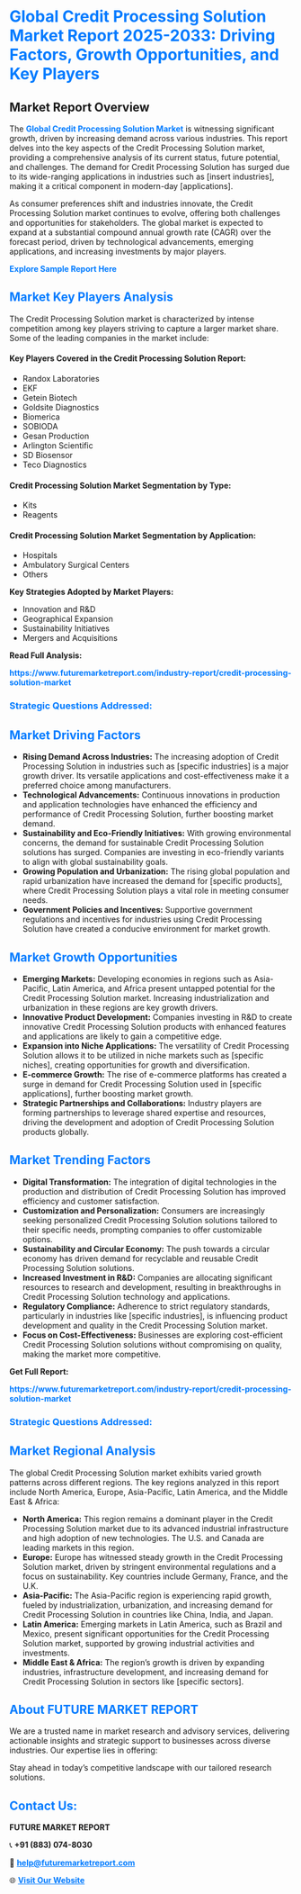 <h1 style="color: #007BFF;">Global Credit Processing Solution Market Report 2025-2033: Driving Factors, Growth Opportunities, and Key Players</h1>

<section id="overview">
<h2>Market Report Overview</h2>
<p>The <a href="https://www.futuremarketreport.com/industry-report/credit-processing-solution-market" style="color: #007BFF; text-decoration: none;"><strong>Global Credit Processing Solution Market</strong></a> is witnessing significant growth, driven by increasing demand across various industries. This report delves into the key aspects of the Credit Processing Solution market, providing a comprehensive analysis of its current status, future potential, and challenges. The demand for Credit Processing Solution has surged due to its wide-ranging applications in industries such as [insert industries], making it a critical component in modern-day [applications].</p>
<p>As consumer preferences shift and industries innovate, the Credit Processing Solution market continues to evolve, offering both challenges and opportunities for stakeholders. The global market is expected to expand at a substantial compound annual growth rate (CAGR) over the forecast period, driven by technological advancements, emerging applications, and increasing investments by major players.</p>
</section>

<section id="overview">
<p><a href="https://www.futuremarketreport.com/request-sample/reportId=34315" style="color: #007BFF; text-decoration: none;"><strong>Explore Sample Report Here</strong></a></p>
</section>

<section id="key-players">
<h2 style="color: #007BFF;">Market Key Players Analysis</h2>
<p>The Credit Processing Solution market is characterized by intense competition among key players striving to capture a larger market share. Some of the leading companies in the market include:</p>
<h4>Key Players Covered in the Credit Processing Solution Report:</h4>
<ul><li>Randox Laboratories</li><li>EKF</li><li>Getein Biotech</li><li>Goldsite Diagnostics</li><li>Biomerica</li><li>SOBIODA</li><li>Gesan Production</li><li>Arlington Scientific</li><li>SD Biosensor</li><li>Teco Diagnostics</li></ul>
<h4>Credit Processing Solution Market Segmentation by Type:</h4>
<ul><li>Kits</li><li>Reagents</li></ul>

<h4>Credit Processing Solution Market Segmentation by Application:</h4>
<ul><li>Hospitals</li><li>Ambulatory Surgical Centers</li><li>Others</li></ul>
<p><strong>Key Strategies Adopted by Market Players:</strong></p>
<ul>
<li>Innovation and R&D</li>
<li>Geographical Expansion</li>
<li>Sustainability Initiatives</li>
<li>Mergers and Acquisitions</li>
</ul>
</section>

<section>
<p><strong>Read Full Analysis: </strong></p><a href="https://www.futuremarketreport.com/industry-report/credit-processing-solution-market" style="color: #007BFF; text-decoration: none;"><strong>https://www.futuremarketreport.com/industry-report/credit-processing-solution-market</strong></a>
<h3 style="color: #007BFF;">Strategic Questions Addressed:</h3>
</section>

<section id="driving-factors">
<h2 style="color: #007BFF;">Market Driving Factors</h2>
<ul>
<li><strong>Rising Demand Across Industries:</strong> The increasing adoption of Credit Processing Solution in industries such as [specific industries] is a major growth driver. Its versatile applications and cost-effectiveness make it a preferred choice among manufacturers.</li>
<li><strong>Technological Advancements:</strong> Continuous innovations in production and application technologies have enhanced the efficiency and performance of Credit Processing Solution, further boosting market demand.</li>
<li><strong>Sustainability and Eco-Friendly Initiatives:</strong> With growing environmental concerns, the demand for sustainable Credit Processing Solution solutions has surged. Companies are investing in eco-friendly variants to align with global sustainability goals.</li>
<li><strong>Growing Population and Urbanization:</strong> The rising global population and rapid urbanization have increased the demand for [specific products], where Credit Processing Solution plays a vital role in meeting consumer needs.</li>
<li><strong>Government Policies and Incentives:</strong> Supportive government regulations and incentives for industries using Credit Processing Solution have created a conducive environment for market growth.</li>
</ul>
</section>

<section id="growth-opportunities">
<h2 style="color: #007BFF;">Market Growth Opportunities</h2>
<ul>
<li><strong>Emerging Markets:</strong> Developing economies in regions such as Asia-Pacific, Latin America, and Africa present untapped potential for the Credit Processing Solution market. Increasing industrialization and urbanization in these regions are key growth drivers.</li>
<li><strong>Innovative Product Development:</strong> Companies investing in R&D to create innovative Credit Processing Solution products with enhanced features and applications are likely to gain a competitive edge.</li>
<li><strong>Expansion into Niche Applications:</strong> The versatility of Credit Processing Solution allows it to be utilized in niche markets such as [specific niches], creating opportunities for growth and diversification.</li>
<li><strong>E-commerce Growth:</strong> The rise of e-commerce platforms has created a surge in demand for Credit Processing Solution used in [specific applications], further boosting market growth.</li>
<li><strong>Strategic Partnerships and Collaborations:</strong> Industry players are forming partnerships to leverage shared expertise and resources, driving the development and adoption of Credit Processing Solution products globally.</li>
</ul>
</section>

<section id="trending-factors">
<h2 style="color: #007BFF;">Market Trending Factors</h2>
<ul>
<li><strong>Digital Transformation:</strong> The integration of digital technologies in the production and distribution of Credit Processing Solution has improved efficiency and customer satisfaction.</li>
<li><strong>Customization and Personalization:</strong> Consumers are increasingly seeking personalized Credit Processing Solution solutions tailored to their specific needs, prompting companies to offer customizable options.</li>
<li><strong>Sustainability and Circular Economy:</strong> The push towards a circular economy has driven demand for recyclable and reusable Credit Processing Solution solutions.</li>
<li><strong>Increased Investment in R&D:</strong> Companies are allocating significant resources to research and development, resulting in breakthroughs in Credit Processing Solution technology and applications.</li>
<li><strong>Regulatory Compliance:</strong> Adherence to strict regulatory standards, particularly in industries like [specific industries], is influencing product development and quality in the Credit Processing Solution market.</li>
<li><strong>Focus on Cost-Effectiveness:</strong> Businesses are exploring cost-efficient Credit Processing Solution solutions without compromising on quality, making the market more competitive.</li>
</ul>
</section>

<section>
<p><strong>Get Full Report: </strong></p><a href="https://www.futuremarketreport.com/industry-report/credit-processing-solution-market" style="color: #007BFF; text-decoration: none;"><strong>https://www.futuremarketreport.com/industry-report/credit-processing-solution-market</strong></a>
<h3 style="color: #007BFF;">Strategic Questions Addressed:</h3>
</section>


<section id="regional-analysis">
<h2 style="color: #007BFF;">Market Regional Analysis</h2>
<p>The global Credit Processing Solution market exhibits varied growth patterns across different regions. The key regions analyzed in this report include North America, Europe, Asia-Pacific, Latin America, and the Middle East & Africa:</p>
<ul>
<li><strong>North America:</strong> This region remains a dominant player in the Credit Processing Solution market due to its advanced industrial infrastructure and high adoption of new technologies. The U.S. and Canada are leading markets in this region.</li>
<li><strong>Europe:</strong> Europe has witnessed steady growth in the Credit Processing Solution market, driven by stringent environmental regulations and a focus on sustainability. Key countries include Germany, France, and the U.K.</li>
<li><strong>Asia-Pacific:</strong> The Asia-Pacific region is experiencing rapid growth, fueled by industrialization, urbanization, and increasing demand for Credit Processing Solution in countries like China, India, and Japan.</li>
<li><strong>Latin America:</strong> Emerging markets in Latin America, such as Brazil and Mexico, present significant opportunities for the Credit Processing Solution market, supported by growing industrial activities and investments.</li>
<li><strong>Middle East & Africa:</strong> The region’s growth is driven by expanding industries, infrastructure development, and increasing demand for Credit Processing Solution in sectors like [specific sectors].</li>
</ul>
</section>

<footer>
<h2 style="color: #007BFF;">About FUTURE MARKET REPORT</h2>
<p>We are a trusted name in market research and advisory services, delivering actionable insights and strategic support to businesses across diverse industries. Our expertise lies in offering:</p>

<p>Stay ahead in today’s competitive landscape with our tailored research solutions.</p>

<h2 style="color: #007BFF;">Contact Us:</h2>
<p><strong>FUTURE MARKET REPORT</strong></p>
<p>📞 <strong>+91 (883) 074-8030</strong></p>
<p>📧 <strong><a href="mailto:help@futuremarketreport.com" style="color: #007BFF;">help@futuremarketreport.com</a></strong></p>
<p>🌐 <strong><a href="https://www.futuremarketreport.com/" style="color: #007BFF;">Visit Our Website</a></strong></p>
</footer>